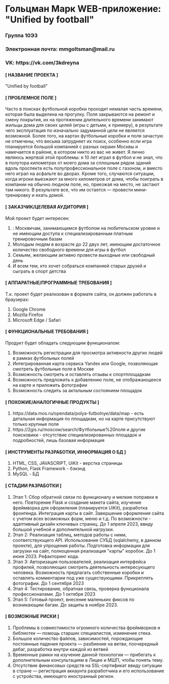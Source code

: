 <h1>Гольцман Марк WEB-приложение: "Unified by football"
</h1>
<h3>Группа 10Э3</h3>
<h3>Электронная почта: mmgoltsman@mail.ru</h3>
<h3>VK: https://vk.com/3kdreyna</h3>

<h4>[ НАЗВАНИЕ ПРОЕКТА ]</h4>
<p>"Unified by football"</p>

<h4>[ ПРОБЛЕМНОЕ ПОЛЕ ]</h4>
<p>Часто в поисках футбольной коробки проходит немалая часть времени, которая была выделена на прогулку. Поля закрываются на ремонт и смену покрытия, их на протяжении длительного времени занимают жильцы дома для своих целей (игры с детьми, к примеру), в результате чего эксплуатация по изначально задуманной цели не является возможной. Более того, на картах футбольные коробки и поля зачастую не отмечены, что весьма затрудняет их поиск, особенно если игра планируется большой компанией с разных окраин Москвы и намечается в районе, в котором никто из вас не живет. Я лично являюсь жертвой этой проблемы: я 10 лет играл в футбол и не знал, что в полутора километрах от моего дома за сплошным рядом зданий вдоль проспекта есть полупрофессиональное поле с газоном, и вместо него играл на асфальте во дворах.
Кроме того, случаются ситуации, когда игроки выезжают за много километров от дома, чтобы поиграть в компании на обычно людном поле, но, приезжая на место, не застают там никого. В результате все, что им остается — провести мини-тренировку и ехать домой.

</p>

<h4>[ ЗАКАЗЧИК/ЦЕЛЕВАЯ АУДИТОРИЯ ]</h4>
<p>Мой проект будет интересен:</p>
<ol>
  <li> : Москвичам, занимающимся футболом на любительском уровне и не имеющим доступа к специализированным платным тренировочным базам</li>
  <li> Молодым людям в возрасте до 22 двух лет, имеющим достаточное количество свободного времени для игры в футбол</li>
  <li> Семьям, желающим активно провести выходные или свободный день</li>
  <li> И всем тем, кто хочет собраться компанией старых друзей и сыграть в спорт детства</li>
</ol>

<h4>[ АППАРАТНЫЕ/ПРОГРАММНЫЕ ТРЕБОВАНИЯ ]</h4>
<p>Т.к. проект будет реализован в формате сайта, он должен работать в браузерах:</p>
<ol>
  <li> Google Chrome </li>
  <li> Mozilla Firefox</li>
  <li> Microsoft Edge / Safari</li>
</ol>

<h4>[ ФУНКЦИОНАЛЬНЫЕ ТРЕБОВАНИЯ ]</h4>
<p>Продукт будет обладать следующим функционалом:</p>
<ol>
  <li> Возможность регистрации для просмотра активности других людей в рамках футбольных полей</li>
  <li> Интегрированная карта сервиса Yandex или Google, позволяющая смотреть футбольные поля в Москве</li>
  <li> Возможность смотреть и оставлять отзывы к спортплощадкам </li>
  <li> Возможность предложить к добавлению поле, не отображающееся на карте и приложить фотографии </li>
  <li> Возможность следить за актальным состоянием площадок</li>
</ol>

<h4>[ ПОХОЖИЕ/АНАЛОГИЧНЫЕ ПРОДУКТЫ ]</h4>
<ol>
  <li> https://data.mos.ru/opendata/polya-futbolnye/data/map - есть детальная информация по площадкам, но на карте присутствуют только крупные поля</li>
  <li> https://2gis.ru/moscow/search/Футбольные%20поля и другие поисковики - отсутствие специализированных площадок и подробностей, лишь базовая информация</li>
  </ol>

<h4>[ ИНСТРУМЕНТЫ РАЗРАБОТКИ, ИНФОРМАЦИЯ О БД ]</h4>
<ol>
  <li> HTML, CSS, JAVASCRIPT, UiKit - верстка страницы </li>
  <li> Python, Flask Framework - бэкэнд </li>
  <li> MySQL - БД </li>
</ol>

<h4>[ СТАДИИ РАЗРАБОТКИ ]</h4>
<ol>
  <li>
Этап 1:
Сбор обратной связи по функционалу и мелкие поправки в него. Повторение Flask и создание макета сайта, изучение фреймворка для оформления (планируется UiKit), разработка фронтенда. Интеграция карты в сайт. Завершение оформления сайта с учетом всех возможных форм, меню и т.д. По возможности - адаптивный дизайн ключевых страниц. До 1 апреля 2023, ввиду большой учебной и дополнительной нагрузки.
  </li>
  <li>
Этап 2:
Реализация таблиц, методов работы с ними, соответствующего API. Использование СУБД (sqlalchemy, в данном проекте), для упрощения работы. Подготовка информации для загрузки на сайт, полноценная реализация "карты" коробок. До 1 июня 2023. Рефакторинг кода.
  </li>
  <li>
Этап 3:
Авторизация пользователей, реализация интерфейса профилей, позволяющих смотреть деятельность интересующего человека. Возможность предлагать собственные коробки и оставлять комментарии под уже существующими. Прикреплять фотографии. До 1 сентября 2023
  </li>
  <li>
Этап 4:
Тестирование, обратная связь, проверка функционала профессионалами. До 1 октября 2023
  </li>
  <li>
Этап 5:
Готовый проект, внесение маленьких фиксов по возникающим багам. До защиты в ноябре 2023.
  </li>

</ol>

<h4>[ ВОЗМОЖНЫЕ РИСКИ ]</h4>
<ol>
  <li> Проблемы в совместимости огромного количества фреймворков и библиотек — помощь старших специалистов, изменение стека.  
 </li>
  <li> Большое количество файлов, зависимостей, порождающие постоянные падения проекта — разбиение на ветви, поочередный дебаг, разработка внутри каждой из ветвей </li>
  <li>
    Временные рамки на изучение данной технологии — прибегать к дополнительным консультациям в Лицее и МШП, чтобы понять тему.
  </li>
  <li>
    Отсутствие финансовых средств на SSL-сертификат ввиду ситуации в стране — регистрация аккаунта разработчика и его использование с устройства, имеющего иностранный регион.
  </li>
</ol>
